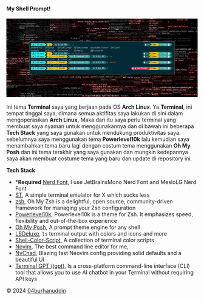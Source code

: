 #### **My Shell Prompt!**

![my terminal](/assets/screenshoot.png)

Ini tema **Terminal** saya yang berjaan pada OS **Arch Linux**. Ya **Terminal**, ini tempat tinggal saya, dimana semua aktifitas saya lakukan di sini dalam mengoperasikan **Arch Linux**, Maka dari itu saya perlu terminal yang membuat saya nyaman untuk menggunakannya dan di bawah ini beberapa **Tech Stack** yang saya gunakan untuk mendukung produktivitas saya. sebelumnya saya menggunakan tema **Powerlevel10k** lalu kemudian saya menambahkan tema baru lagi dengan costum tema menggunakan **Oh My Posh** dan ini tema terakhir yang saya gunakan dan mungkin kedepannya saya akan membuat costume tema yang baru dan update di repository ini.

**Tech Stack**
- ***Required** [Nerd Font](https://www.nerdfonts.com/#features), I use JetBrainsMono Nerd Font and MesloLG Nerd Font
- [ST](https://github.com/04burhanuddin/st), A simple terminal emulator for X which sucks less
- [zsh](https://ohmyz.sh/), Oh My Zsh is a delightful, open source, community-driven framework for managing your Zsh configuration
- [Powerlevel10k](https://github.com/romkatv/powerlevel10k), Powerlevel10k is a theme for Zsh. It emphasizes speed, flexibility and out-of-the-box experience
- [Oh My Posh](https://ohmyposh.dev/), A prompt theme engine for any shell
- [LSDeluxe](https://github.com/lsd-rs/lsd), `ls` terminal output with colors and icons and more
- [Shell-Color-Script](https://gitlab.com/dwt1/shell-color-scripts), A collection of terminal color scripts
- [Novim](https://neovim.io/), The best command line editor for me, 
- [NvChad](https://nvchad.com/), Blazing fast Neovim config providing solid defaults and a beautiful UI
- [Terminal GPT (tgpt)](https://github.com/aandrew-me/tgpt), Is a cross-platform command-line interface (CLI) tool that allows you to use AI chatbot in your Terminal without requiring API keys

© 2024 [04burhanuddin](https://github.com/04burhanuddin)
